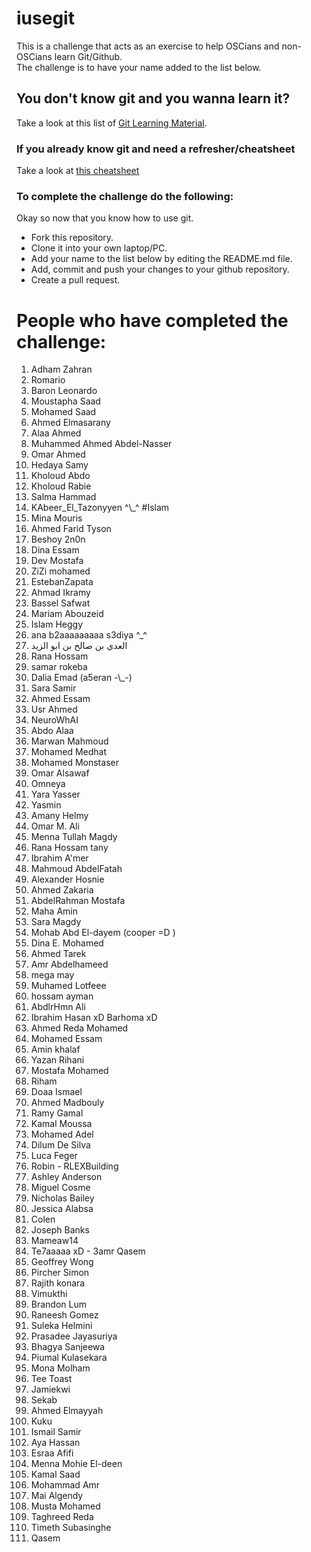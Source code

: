 ﻿# iusegit

This is a challenge that acts as an exercise to help OSCians and non-OSCians learn Git/Github.<br/>
The challenge is to have your name added to the list below.<br/>

## You don't know git and you wanna learn it?
Take a look at this list of [Git Learning Material](LearningResources.md).

### If you already know git and need a refresher/cheatsheet
Take a look at [this cheatsheet](Cheatsheet.md)

### To complete the challenge do the following:
Okay so now that you know how to use git.
* Fork this repository.
* Clone it into your own laptop/PC.
* Add your name to the list below by editing the README.md file.
* Add, commit and push your changes to your github repository.
* Create a pull request.

# People who have completed the challenge:
<ol>
<li>Adham Zahran</li>
<li>Romario</li>
<li>Baron Leonardo</li>
<li>Moustapha Saad</li>
<li>Mohamed Saad</li>
<li>Ahmed Elmasarany</li>
<li>Alaa Ahmed</li>
<li>Muhammed Ahmed Abdel-Nasser</li>
<li>Omar Ahmed</li>
<li>Hedaya Samy</li>
<li>Kholoud Abdo</li>
<li>Kholoud Rabie</li>
<li>Salma Hammad</li>
<li>KAbeer_El_Tazonyyen ^\_^ #Islam</li>
<li>Mina Mouris</li>
<li>Ahmed Farid Tyson</li>
<li>Beshoy 2n0n</li>
<li>Dina Essam</li>
<li>Dev Mostafa</li>
<li>ZiZi mohamed</li>
<li>EstebanZapata</li>
<li>Ahmad Ikramy</li>
<li>Bassel Safwat</li>
<li>Mariam Abouzeid</li>
<li>Islam Heggy</li>
<li>ana b2aaaaaaaaa s3diya ^_^</li>
<li>العدي بن صالح بن ابو الزيد</li>
<li>Rana Hossam</li>
<li>samar rokeba</li>
<li>Dalia Emad (a5eran -\_-)</li>
<li>Sara Samir</li>
<li>Ahmed Essam</li>
<li>Usr Ahmed</li>
<li>NeuroWhAI</li>
<li>Abdo Alaa</li>
<li>Marwan Mahmoud</li>
<li>Mohamed Medhat</li>
<li>Mohamed Monstaser</li>
<li>Omar Alsawaf</li>
<li>Omneya</li>
<li>Yara Yasser</li>
<li>Yasmin</li>
<li>Amany Helmy</li>
<li>Omar M. Ali</li>
<li>Menna Tullah Magdy</li>
<li>Rana Hossam tany</li>
<li>Ibrahim A'mer</li>
<li>Mahmoud AbdelFatah</li>
<li>Alexander Hosnie</li>
<li>Ahmed Zakaria</li>
<li>AbdelRahman Mostafa</li>
<li>Maha Amin</li>
<li>Sara Magdy</li>
<li>Mohab Abd El-dayem (cooper =D )</li>
<li>Dina E. Mohamed</li>
<li>Ahmed Tarek</li>
<li>Amr Abdelhameed</li>
<li>mega may</li>
<li>Muhamed Lotfeee</li>
<li>hossam ayman</li>
<li>AbdlrHmn Ali</li>
<li>Ibrahim Hasan xD Barhoma xD</li>
<li>Ahmed Reda Mohamed</li>
<li>Mohamed Essam</li>
<li>Amin khalaf</li>
<li>Yazan Rihani</li>
<li>Mostafa Mohamed</li>
<li>Riham </li>
<li>Doaa Ismael </li>
<li>Ahmed Madbouly</li>
<li>Ramy Gamal</li>
<li>Kamal Moussa</li>
<li>Mohamed Adel</li>
<li>Dilum De Silva</li>
<li>Luca Feger</li>
<li>Robin - RLEXBuilding</li>
<li>Ashley Anderson</li>
<li>Miguel Cosme</li>
<li>Nicholas Bailey</li>
<li>Jessica Alabsa</li>
<li>Colen</li>
<li>Joseph Banks</li>
<li>Mameaw14</li>
<li>Te7aaaaa xD - 3amr Qasem</li>
<li>Geoffrey Wong</li>
<li>Pircher Simon</li>
<li>Rajith konara</li>
<li>Vimukthi</li>
<li>Brandon Lum</li>
<li>Raneesh Gomez</li>
<li>Suleka Helmini</li>
<li>Prasadee Jayasuriya</li>
<li>Bhagya Sanjeewa</li>
<li>Piumal Kulasekara</li>
<li>Mona Molham</li>
<li> Tee Toast</li>
<li>Jamiekwi</li>
<li>Sekab</li>
<li>Ahmed Elmayyah</li>
<li>Kuku</li>
<li>Ismail Samir</li>
<li>Aya Hassan</li>
<li>Esraa Afifi</li>
<li>Menna Mohie El-deen</li>
<li>Kamal Saad</li>
<li>Mohammad Amr</li>
<li>Mai Algendy</li>
<li>Musta Mohamed</li>
<li>Taghreed Reda</li>
<li>Timeth Subasinghe</li>
<li>Qasem</li>
</ol>
